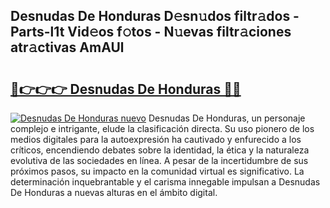 ## Desnudas De Honduras D𝚎sn𝚞dos filtr𝚊dos - Parts-l1t Vid𝚎os f𝚘tos - N𝚞evas filtr𝚊ciones atr𝚊ctivas AmAUl

# <h2><a href="http://mb3047.tromn.icu/?c=Desnudas+De+Honduras">🔗👉👉👉 Desnudas De Honduras 🔗🔗</a></h2>

[![Desnudas De Honduras nuevo](https://i.imgur.com/pEAQMta.gif)](http://mb3047.tromn.icu/?c=Desnudas+De+Honduras)
Desnudas De Honduras, un personaje complejo e intrigante, elude la clasificación directa. Su uso pionero de los medios digitales para la autoexpresión ha cautivado y enfurecido a los críticos, encendiendo debates sobre la identidad, la ética y la naturaleza evolutiva de las sociedades en línea. A pesar de la incertidumbre de sus próximos pasos, su impacto en la comunidad virtual es significativo. La determinación inquebrantable y el carisma innegable impulsan a Desnudas De Honduras a nuevas alturas en el ámbito digital.
